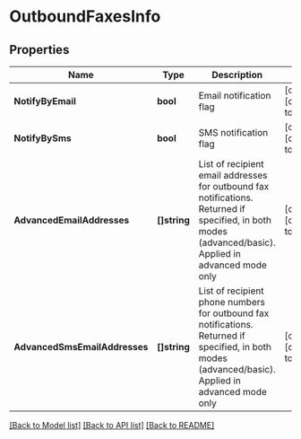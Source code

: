 # OutboundFaxesInfo

## Properties
Name | Type | Description | Notes
------------ | ------------- | ------------- | -------------
**NotifyByEmail** | **bool** | Email notification flag | [optional] [default to null]
**NotifyBySms** | **bool** | SMS notification flag | [optional] [default to null]
**AdvancedEmailAddresses** | **[]string** | List of recipient email addresses for outbound fax notifications. Returned if specified, in both modes (advanced/basic). Applied in advanced mode only | [optional] [default to null]
**AdvancedSmsEmailAddresses** | **[]string** | List of recipient phone numbers for outbound fax notifications. Returned if specified, in both modes (advanced/basic). Applied in advanced mode only | [optional] [default to null]

[[Back to Model list]](../README.md#documentation-for-models) [[Back to API list]](../README.md#documentation-for-api-endpoints) [[Back to README]](../README.md)


